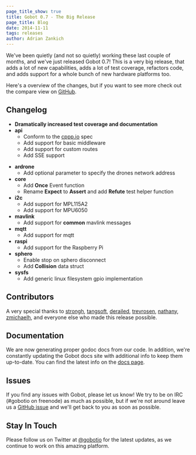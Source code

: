 ```yaml
---
page_title_show: true
title: Gobot 0.7 - The Big Release
page_title: Blog
date: 2014-11-11
tags: releases
author: Adrian Zankich
---
```


We've been quietly (and not so quietly) working these last couple of months, and we've just released Gobot 0.7! This is a very big release, that adds a lot of new capabilities, adds a lot of test coverage, refactors code, and adds support for a whole bunch of new hardware platforms too.

Here's a overview of the changes, but if you want to see more check out the compare view on [GitHub](https://github.com/hybridgroup/gobot/compare/0.6.3...0.7).

## Changelog  

* **Dramatically increased test coverage and documentation**
* **api**
  - Conform to the [cppp.io](https://github.com/hybridgroup/cppp-io) spec
  - Add support for basic middleware
  - Add support for custom routes
  - Add SSE support
- **ardrone**
  - Add optional parameter to specify the drones network address
- **core**
  - Add **Once** Event function
  - Rename **Expect** to **Assert** and add **Refute** test helper function
- **i2c**
  - Add support for MPL115A2
  - Add support for MPU6050
- **mavlink**
  - Add support for **common** mavlink messages
- **mqtt**
  - Add support for mqtt
- **raspi**
  - Add support for the Raspberry Pi
- **sphero**
  - Enable stop on sphero disconnect
  - Add **Collision** data struct  
- **sysfs**
  - Add generic linux filesystem gpio implementation

## Contributors  

A very special thanks to [strongh](https://github.com/strongh), [tangsoft](https://github.com/tangsoft), [derailed](https://github.com/derailed), [trevrosen](https://github.com/trevrosen), [nathany](https://github.com/nathany), [zmichaelh](https://github.com/nzmichaelh), and everyone else who made this release possible. 

## Documentation

We are now generating proper godoc docs from our code. In addition, we're constantly updating the Gobot docs site with additional info to keep them up-to-date. You can find the latest info on the [docs page](http://gobot.io/documentation/).

## Issues

If you find any issues with Gobot, please let us know! We try to be on IRC (#gobotio on freenode) as much as possible, but if we're not around leave us a [GitHub issue](https://github.com/hybridgroup/gobot/issues) and we'll get back to you as soon as possible.

## Stay In Touch

Please follow us on Twitter at [@gobotio](http://twitter.com/gobotio) for the latest updates, as we continue to work on this amazing platform.

